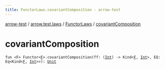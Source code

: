 ```yaml
---
title: FunctorLaws.covariantComposition - arrow-test
---
```


[arrow-test](../../index.html) / [arrow.test.laws](../index.html) / [FunctorLaws](index.html) / [covariantComposition](./covariant-composition.html)

# covariantComposition

`fun <F> Functor<`[`F`](covariant-composition.html#F)`>.covariantComposition(ff: (`[`Int`](https://kotlinlang.org/api/latest/jvm/stdlib/kotlin/-int/index.html)`) -> Kind<`[`F`](covariant-composition.html#F)`, `[`Int`](https://kotlinlang.org/api/latest/jvm/stdlib/kotlin/-int/index.html)`>, EQ: Eq<Kind<`[`F`](covariant-composition.html#F)`, `[`Int`](https://kotlinlang.org/api/latest/jvm/stdlib/kotlin/-int/index.html)`>>): `[`Unit`](https://kotlinlang.org/api/latest/jvm/stdlib/kotlin/-unit/index.html)